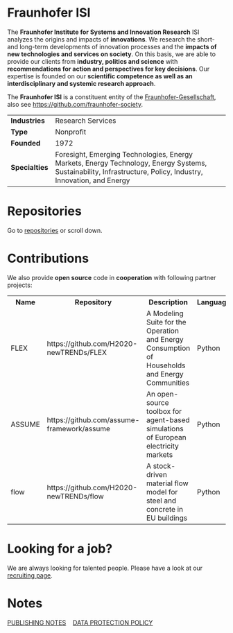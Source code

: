 # Fraunhofer ISI

The **Fraunhofer Institute for Systems and Innovation Research** ISI analyzes the origins and impacts of **innovations**. We research the short- and long-term developments of innovation processes and the **impacts of new technologies and services on society**. On this basis, we are able to provide our clients from **industry, politics and science** with **recommendations for action and perspectives for key decisions**. Our expertise is founded on our **scientific competence as well as an interdisciplinary and systemic research approach**.

The **Fraunhofer ISI** is a constituent entity of the [Fraunhofer-Gesellschaft](https://www.fraunhofer.de/en.html), also see https://github.com/fraunhofer-society.


<table>
  <tr>
    <td><b>Industries</b></td>
    <td>Research Services </td>
  </tr>
  <tr>
    <td><b>Type</b></td>
    <td>Nonprofit</td>
  </tr>
  <tr>
    <td><b>Founded</b></td>
    <td>1972</td>
  </tr>
  <tr>
    <td><b>Specialties</b></td>
    <td>Foresight, Emerging Technologies, Energy Markets, Energy Technology, Energy Systems, Sustainability, Infrastructure, Policy, Industry, Innovation, and Energy</td>
  </tr>
</table>

# Repositories

Go to [repositories](https://github.com/orgs/fraunhofer-isi/repositories) or scroll down.

# Contributions

We also provide **open source** code in **cooperation** with following partner projects:

<html>
<table>
  <tr>
    <th>Name</th>
    <th>Repository</th>
    <th>Description</th>
    <th>Language(s)</th>
    <th>License</th>
  </tr>
  
  <tr>
    <td>FLEX</td>
    <td>https://github.com/H2020-newTRENDs/FLEX</td>
    <td>A Modeling Suite for the Operation and Energy Consumption of Households and Energy Communities</td>
    <td>Python</td>
    <td>MIT</td>
  </tr>

  <tr>
    <td>ASSUME</td>
    <td>https://github.com/assume-framework/assume</td>
    <td>An open-source toolbox for agent-based simulations of European electricity markets</td>
    <td>Python</td>
    <td>AGPL-3.0-only</td>
  </tr> 
  
  <tr>
    <td>flow</td>
    <td>https://github.com/H2020-newTRENDs/flow</td>
    <td>A stock-driven material flow model for steel and concrete in EU buildings</td>
    <td>Python</td>
    <td>MIT</td>
  </tr>
</table>
</html>



# Looking for a job?

We are always looking for talented people. Please have a look at our [recruiting page](https://jobs.fraunhofer.de/search/?createNewAlert=false&q=&locationsearch=Karlsruhe&optionsFacetsDD_customfield1=&optionsFacetsDD_customfield2=&optionsFacetsDD_customfield3=&optionsFacetsDD_customfield5=&optionsFacetsDD_customfield4=ISI+-+Systems+and+Innovation+Research).

# Notes

[PUBLISHING NOTES](https://www.isi.fraunhofer.de/en/publishing-notes.html) &nbsp;&nbsp;  [DATA PROTECTION POLICY](https://www.isi.fraunhofer.de/en/data_protection.html)
